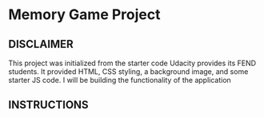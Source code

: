 # Memory Game Project


## DISCLAIMER

This project was initialized from the starter code Udacity provides its FEND students. It provided HTML, CSS styling, a background image, and some starter JS code.
I will be building the functionality of the application

## INSTRUCTIONS
